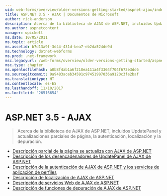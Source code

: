```yaml
---
uid: web-forms/overview/older-versions-getting-started/aspnet-ajax/index
title: ASP.NET 3.5 - AJAX | Documentos de Microsoft
author: rick-anderson
description: Acerca de la biblioteca de AJAX de ASP.NET, incluidos UpdatePanel y actualizaciones parciales de página, la autenticación, localización y la depuración.
ms.author: aspnetcontent
manager: wpickett
ms.date: 10/05/2011
ms.topic: article
ms.assetid: b7d13a9f-3d44-431d-bea7-eb2da524de9d
ms.technology: dotnet-webforms
ms.prod: .net-framework
msc.legacyurl: /web-forms/overview/older-versions-getting-started/aspnet-ajax
msc.type: chapter
ms.openlocfilehash: a0b8f4ab1a6f218ea111a4f3364f704f672e3dd6
ms.sourcegitcommit: 9a9483aceb34591c97451997036a9120c3fe2baf
ms.translationtype: HT
ms.contentlocale: es-ES
ms.lasthandoff: 11/10/2017
ms.locfileid: "26516654"
---
```

<a name="aspnet-35---ajax"></a>ASP.NET 3.5 - AJAX
====================
> Acerca de la biblioteca de AJAX de ASP.NET, incluidos UpdatePanel y actualizaciones parciales de página, la autenticación, localización y la depuración.


- [Descripción parcial de la página se actualiza con AJAX de ASP.NET](understanding-partial-page-updates-with-asp-net-ajax.md)
- [Descripción de los desencadenadores de UpdatePanel de AJAX de ASP.NET](understanding-asp-net-ajax-updatepanel-triggers.md)
- [Descripción de la autenticación de AJAX de ASP.NET y los servicios de aplicación de perfiles](understanding-asp-net-ajax-authentication-and-profile-application-services.md)
- [Descripción de localización de AJAX de ASP.NET](understanding-asp-net-ajax-localization.md)
- [Descripción de servicios Web de AJAX de ASP.NET](understanding-asp-net-ajax-web-services.md)
- [Descripción de funciones de depuración de AJAX de ASP.NET](understanding-asp-net-ajax-debugging-capabilities.md)
